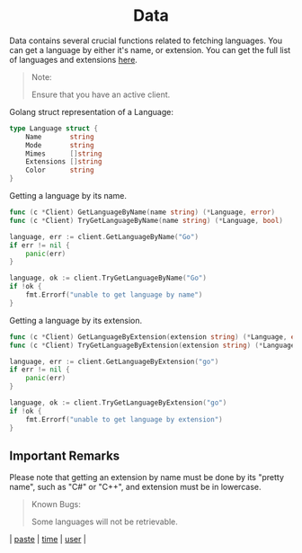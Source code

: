 <h1 align="center">Data</h1>

Data contains several crucial functions related to fetching languages. You can get a language by either it's name, or extension. You can get the full list of languages and extensions [here](https://github.com/CodeMyst/pastemyst/blob/main/data/languages.json). 

> Note: 
> 
> Ensure that you have an active client. 

Golang struct representation of a Language:
```go
type Language struct {
	Name       string   
	Mode       string   
	Mimes      []string 
	Extensions []string 
	Color      string   
}
```

Getting a language by its name.
```go
func (c *Client) GetLanguageByName(name string) (*Language, error)
func (c *Client) TryGetLanguageByName(name string) (*Language, bool)
```
```go
language, err := client.GetLanguageByName("Go")
if err != nil {
    panic(err)
}

language, ok := client.TryGetLanguageByName("Go")
if !ok { 
    fmt.Errorf("unable to get language by name")
}
```

Getting a language by its extension.
```go
func (c *Client) GetLanguageByExtension(extension string) (*Language, error)
func (c *Client) TryGetLanguageByExtension(extension string) (*Language, bool)
```
```go
language, err := client.GetLanguageByExtension("go")
if err != nil { 
    panic(err)
}

language, ok := client.TryGetLanguageByExtension("go")
if !ok {
    fmt.Errorf("unable to get language by extension")
}
```

<h2>Important Remarks</h2>

Please note that getting an extension by name must be done by its "pretty name", such as "C#" or "C++", and extension must be in lowercase. 

> Known Bugs:
> 
> Some languages will not be retrievable.

| [paste](paste.md) | [time](time.md) | [user](user.md) |